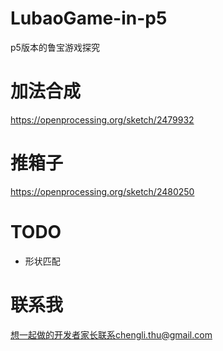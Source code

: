 # LubaoGame-in-p5
p5版本的鲁宝游戏探究


# 加法合成

https://openprocessing.org/sketch/2479932

# 推箱子

https://openprocessing.org/sketch/2480250


# TODO

- 形状匹配


# 联系我

想一起做的开发者家长联系chengli.thu@gmail.com